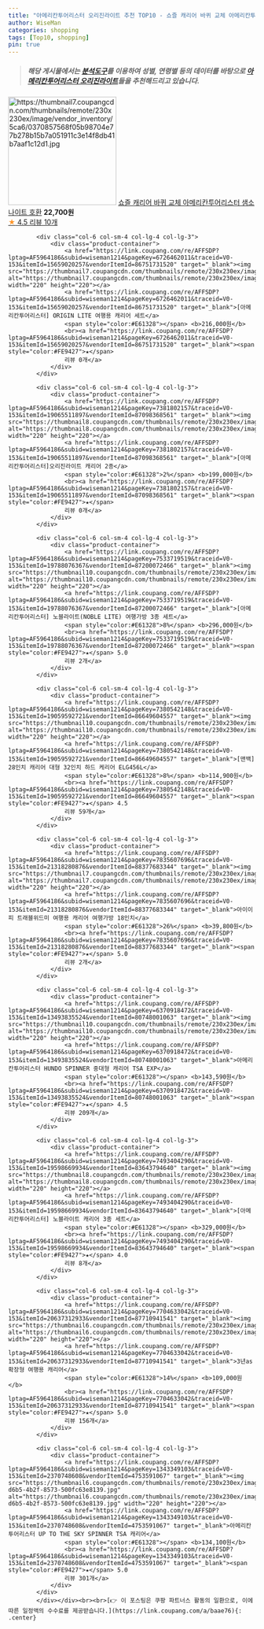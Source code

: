 ```yaml
---
title: "아메리칸투어리스터 오리진라이트 추천 TOP10 - 쇼즐 캐리어 바퀴 교체 아메리칸투어리스터 샘소나이트 호환"
author: WiseMan
categories: shopping
tags: [Top10, shopping]
pin: true
---
```


> ##### 해당 게시물에서는 [**분석도구**](https://itemscout.io/)를 이용하여 **성별**, **연령별** 등의 데이터를 바탕으로 [**아메리칸투어리스터 오리진라이트**](https://link.coupang.com/a/baae76)들을 추천해드리고 있습니다.
<div class="container"><div class="row">
            <div class="col-6 col-sm-4 col-lg-4 col-lg-3">
                <div class="product-container">
                    <a href="https://link.coupang.com/re/AFFSDP?lptag=AF5964186&subid=wiseman1214&pageKey=7741910229&traceid=V0-153&itemId=20831337850&vendorItemId=87899463200" target="_blank"><img src="https://thumbnail7.coupangcdn.com/thumbnails/remote/230x230ex/image/vendor_inventory/5ca6/0370857568f05b98704e77b278b15b7a051911c3e14f8db41b7aaf1c12d1.jpg" alt="https://thumbnail7.coupangcdn.com/thumbnails/remote/230x230ex/image/vendor_inventory/5ca6/0370857568f05b98704e77b278b15b7a051911c3e14f8db41b7aaf1c12d1.jpg" width="220" height="220"></a>
                    <a href="https://link.coupang.com/re/AFFSDP?lptag=AF5964186&subid=wiseman1214&pageKey=7741910229&traceid=V0-153&itemId=20831337850&vendorItemId=87899463200" target="_blank">쇼즐 캐리어 바퀴 교체 아메리칸투어리스터 샘소나이트 호환</a>
                    <span style="color:#E61328"></span> <b>22,700원</b>
                    <br><a href="https://link.coupang.com/re/AFFSDP?lptag=AF5964186&subid=wiseman1214&pageKey=7741910229&traceid=V0-153&itemId=20831337850&vendorItemId=87899463200" target="_blank"><span style="color:#FE9427">★</span> 4.5
                    리뷰 10개</a>
                </div>
            </div>
            
            <div class="col-6 col-sm-4 col-lg-4 col-lg-3">
                <div class="product-container">
                    <a href="https://link.coupang.com/re/AFFSDP?lptag=AF5964186&subid=wiseman1214&pageKey=6726462011&traceid=V0-153&itemId=15659020257&vendorItemId=86751731520" target="_blank"><img src="https://thumbnail7.coupangcdn.com/thumbnails/remote/230x230ex/image/vendor_inventory/408d/e4210d4ec9311f617b8180d285ccc7fd2a7b63cee0a7af79df7f2b6793cc.jpg" alt="https://thumbnail7.coupangcdn.com/thumbnails/remote/230x230ex/image/vendor_inventory/408d/e4210d4ec9311f617b8180d285ccc7fd2a7b63cee0a7af79df7f2b6793cc.jpg" width="220" height="220"></a>
                    <a href="https://link.coupang.com/re/AFFSDP?lptag=AF5964186&subid=wiseman1214&pageKey=6726462011&traceid=V0-153&itemId=15659020257&vendorItemId=86751731520" target="_blank">[아메리칸투어리스터] ORIGIN LITE 여행용 캐리어 세트</a>
                    <span style="color:#E61328"></span> <b>216,000원</b>
                    <br><a href="https://link.coupang.com/re/AFFSDP?lptag=AF5964186&subid=wiseman1214&pageKey=6726462011&traceid=V0-153&itemId=15659020257&vendorItemId=86751731520" target="_blank"><span style="color:#FE9427">★</span> 
                    리뷰 0개</a>
                </div>
            </div>
            
            <div class="col-6 col-sm-4 col-lg-4 col-lg-3">
                <div class="product-container">
                    <a href="https://link.coupang.com/re/AFFSDP?lptag=AF5964186&subid=wiseman1214&pageKey=7381802157&traceid=V0-153&itemId=19065511897&vendorItemId=87098368561" target="_blank"><img src="https://thumbnail8.coupangcdn.com/thumbnails/remote/230x230ex/image/vendor_inventory/36f7/d73404134d014a5372d16a2c8fd3dd6b1887a571d6fbef32bd2fdc692af7.jpg" alt="https://thumbnail8.coupangcdn.com/thumbnails/remote/230x230ex/image/vendor_inventory/36f7/d73404134d014a5372d16a2c8fd3dd6b1887a571d6fbef32bd2fdc692af7.jpg" width="220" height="220"></a>
                    <a href="https://link.coupang.com/re/AFFSDP?lptag=AF5964186&subid=wiseman1214&pageKey=7381802157&traceid=V0-153&itemId=19065511897&vendorItemId=87098368561" target="_blank">[아메리칸투어리스터]오리진라이트 캐리어 2종</a>
                    <span style="color:#E61328">2%</span> <b>199,000원</b>
                    <br><a href="https://link.coupang.com/re/AFFSDP?lptag=AF5964186&subid=wiseman1214&pageKey=7381802157&traceid=V0-153&itemId=19065511897&vendorItemId=87098368561" target="_blank"><span style="color:#FE9427">★</span> 
                    리뷰 0개</a>
                </div>
            </div>
            
            <div class="col-6 col-sm-4 col-lg-4 col-lg-3">
                <div class="product-container">
                    <a href="https://link.coupang.com/re/AFFSDP?lptag=AF5964186&subid=wiseman1214&pageKey=7533719519&traceid=V0-153&itemId=19788076367&vendorItemId=87200072466" target="_blank"><img src="https://thumbnail10.coupangcdn.com/thumbnails/remote/230x230ex/image/vendor_inventory/16a6/ab7a0ed40ba6cd3d3c12135f999790265d16420fc4d28bc72bbdd1159de5.jpg" alt="https://thumbnail10.coupangcdn.com/thumbnails/remote/230x230ex/image/vendor_inventory/16a6/ab7a0ed40ba6cd3d3c12135f999790265d16420fc4d28bc72bbdd1159de5.jpg" width="220" height="220"></a>
                    <a href="https://link.coupang.com/re/AFFSDP?lptag=AF5964186&subid=wiseman1214&pageKey=7533719519&traceid=V0-153&itemId=19788076367&vendorItemId=87200072466" target="_blank">[아메리칸투어리스터] 노블라이트(NOBLE LITE) 여행가방 3종 세트</a>
                    <span style="color:#E61328">8%</span> <b>296,000원</b>
                    <br><a href="https://link.coupang.com/re/AFFSDP?lptag=AF5964186&subid=wiseman1214&pageKey=7533719519&traceid=V0-153&itemId=19788076367&vendorItemId=87200072466" target="_blank"><span style="color:#FE9427">★</span> 5.0
                    리뷰 2개</a>
                </div>
            </div>
            
            <div class="col-6 col-sm-4 col-lg-4 col-lg-3">
                <div class="product-container">
                    <a href="https://link.coupang.com/re/AFFSDP?lptag=AF5964186&subid=wiseman1214&pageKey=7380542148&traceid=V0-153&itemId=19059592721&vendorItemId=86649604557" target="_blank"><img src="https://thumbnail10.coupangcdn.com/thumbnails/remote/230x230ex/image/vendor_inventory/b2c2/3161279275289ecd4b72e5b4e9b172934cbd94564a055949d4968b3d96c0.jpg" alt="https://thumbnail10.coupangcdn.com/thumbnails/remote/230x230ex/image/vendor_inventory/b2c2/3161279275289ecd4b72e5b4e9b172934cbd94564a055949d4968b3d96c0.jpg" width="220" height="220"></a>
                    <a href="https://link.coupang.com/re/AFFSDP?lptag=AF5964186&subid=wiseman1214&pageKey=7380542148&traceid=V0-153&itemId=19059592721&vendorItemId=86649604557" target="_blank">[맨백] 28인치 캐리어 대형 32인치 하드 케리어 ELG456L</a>
                    <span style="color:#E61328">8%</span> <b>114,900원</b>
                    <br><a href="https://link.coupang.com/re/AFFSDP?lptag=AF5964186&subid=wiseman1214&pageKey=7380542148&traceid=V0-153&itemId=19059592721&vendorItemId=86649604557" target="_blank"><span style="color:#FE9427">★</span> 4.5
                    리뷰 59개</a>
                </div>
            </div>
            
            <div class="col-6 col-sm-4 col-lg-4 col-lg-3">
                <div class="product-container">
                    <a href="https://link.coupang.com/re/AFFSDP?lptag=AF5964186&subid=wiseman1214&pageKey=7835607696&traceid=V0-153&itemId=21318280876&vendorItemId=88377683344" target="_blank"><img src="https://thumbnail7.coupangcdn.com/thumbnails/remote/230x230ex/image/vendor_inventory/4199/7a83e9f0317dc51184afe8fc82032392892961700a5573dae38b90ed086c.jpg" alt="https://thumbnail7.coupangcdn.com/thumbnails/remote/230x230ex/image/vendor_inventory/4199/7a83e9f0317dc51184afe8fc82032392892961700a5573dae38b90ed086c.jpg" width="220" height="220"></a>
                    <a href="https://link.coupang.com/re/AFFSDP?lptag=AF5964186&subid=wiseman1214&pageKey=7835607696&traceid=V0-153&itemId=21318280876&vendorItemId=88377683344" target="_blank">아이이피 트래블위드미 여행용 캐리어 여행가방 18인치</a>
                    <span style="color:#E61328">26%</span> <b>39,800원</b>
                    <br><a href="https://link.coupang.com/re/AFFSDP?lptag=AF5964186&subid=wiseman1214&pageKey=7835607696&traceid=V0-153&itemId=21318280876&vendorItemId=88377683344" target="_blank"><span style="color:#FE9427">★</span> 5.0
                    리뷰 2개</a>
                </div>
            </div>
            
            <div class="col-6 col-sm-4 col-lg-4 col-lg-3">
                <div class="product-container">
                    <a href="https://link.coupang.com/re/AFFSDP?lptag=AF5964186&subid=wiseman1214&pageKey=6370918472&traceid=V0-153&itemId=13493835524&vendorItemId=80748001063" target="_blank"><img src="https://thumbnail10.coupangcdn.com/thumbnails/remote/230x230ex/image/rs_quotation_api/mvum9gln/92a55144b07e44628766149debfbd633.jpg" alt="https://thumbnail10.coupangcdn.com/thumbnails/remote/230x230ex/image/rs_quotation_api/mvum9gln/92a55144b07e44628766149debfbd633.jpg" width="220" height="220"></a>
                    <a href="https://link.coupang.com/re/AFFSDP?lptag=AF5964186&subid=wiseman1214&pageKey=6370918472&traceid=V0-153&itemId=13493835524&vendorItemId=80748001063" target="_blank">아메리칸투어리스터 HUNDO SPINNER 중대형 캐리어 TSA EXP</a>
                    <span style="color:#E61328"></span> <b>143,590원</b>
                    <br><a href="https://link.coupang.com/re/AFFSDP?lptag=AF5964186&subid=wiseman1214&pageKey=6370918472&traceid=V0-153&itemId=13493835524&vendorItemId=80748001063" target="_blank"><span style="color:#FE9427">★</span> 4.5
                    리뷰 209개</a>
                </div>
            </div>
            
            <div class="col-6 col-sm-4 col-lg-4 col-lg-3">
                <div class="product-container">
                    <a href="https://link.coupang.com/re/AFFSDP?lptag=AF5964186&subid=wiseman1214&pageKey=7493404290&traceid=V0-153&itemId=19598669934&vendorItemId=83643794640" target="_blank"><img src="https://thumbnail8.coupangcdn.com/thumbnails/remote/230x230ex/image/vendor_inventory/324f/0848366cebc2d461bcdd45e237fd78f2b6f30b9e122254d4ee97e912eeec.jpg" alt="https://thumbnail8.coupangcdn.com/thumbnails/remote/230x230ex/image/vendor_inventory/324f/0848366cebc2d461bcdd45e237fd78f2b6f30b9e122254d4ee97e912eeec.jpg" width="220" height="220"></a>
                    <a href="https://link.coupang.com/re/AFFSDP?lptag=AF5964186&subid=wiseman1214&pageKey=7493404290&traceid=V0-153&itemId=19598669934&vendorItemId=83643794640" target="_blank">[아메리칸투어리스터] 노블라이트 캐리어 3종 세트</a>
                    <span style="color:#E61328"></span> <b>329,000원</b>
                    <br><a href="https://link.coupang.com/re/AFFSDP?lptag=AF5964186&subid=wiseman1214&pageKey=7493404290&traceid=V0-153&itemId=19598669934&vendorItemId=83643794640" target="_blank"><span style="color:#FE9427">★</span> 4.0
                    리뷰 8개</a>
                </div>
            </div>
            
            <div class="col-6 col-sm-4 col-lg-4 col-lg-3">
                <div class="product-container">
                    <a href="https://link.coupang.com/re/AFFSDP?lptag=AF5964186&subid=wiseman1214&pageKey=7704633042&traceid=V0-153&itemId=20637312933&vendorItemId=87710941541" target="_blank"><img src="https://thumbnail6.coupangcdn.com/thumbnails/remote/230x230ex/image/vendor_inventory/6c8e/d6aa32b1cc73fc47425b99694b8d01397f44a839567980df6798c8319f91.png" alt="https://thumbnail6.coupangcdn.com/thumbnails/remote/230x230ex/image/vendor_inventory/6c8e/d6aa32b1cc73fc47425b99694b8d01397f44a839567980df6798c8319f91.png" width="220" height="220"></a>
                    <a href="https://link.coupang.com/re/AFFSDP?lptag=AF5964186&subid=wiseman1214&pageKey=7704633042&traceid=V0-153&itemId=20637312933&vendorItemId=87710941541" target="_blank">3년as 확장형 여행용 캐리어</a>
                    <span style="color:#E61328">14%</span> <b>109,000원</b>
                    <br><a href="https://link.coupang.com/re/AFFSDP?lptag=AF5964186&subid=wiseman1214&pageKey=7704633042&traceid=V0-153&itemId=20637312933&vendorItemId=87710941541" target="_blank"><span style="color:#FE9427">★</span> 5.0
                    리뷰 156개</a>
                </div>
            </div>
            
            <div class="col-6 col-sm-4 col-lg-4 col-lg-3">
                <div class="product-container">
                    <a href="https://link.coupang.com/re/AFFSDP?lptag=AF5964186&subid=wiseman1214&pageKey=1343349103&traceid=V0-153&itemId=2370748608&vendorItemId=4753591067" target="_blank"><img src="https://thumbnail6.coupangcdn.com/thumbnails/remote/230x230ex/image/retail/images/2019/05/10/14/6/84721133-d6b5-4b2f-8573-500fc63e8139.jpg" alt="https://thumbnail6.coupangcdn.com/thumbnails/remote/230x230ex/image/retail/images/2019/05/10/14/6/84721133-d6b5-4b2f-8573-500fc63e8139.jpg" width="220" height="220"></a>
                    <a href="https://link.coupang.com/re/AFFSDP?lptag=AF5964186&subid=wiseman1214&pageKey=1343349103&traceid=V0-153&itemId=2370748608&vendorItemId=4753591067" target="_blank">아메리칸투어리스터 UP TO THE SKY SPINNER TSA 캐리어</a>
                    <span style="color:#E61328"></span> <b>134,100원</b>
                    <br><a href="https://link.coupang.com/re/AFFSDP?lptag=AF5964186&subid=wiseman1214&pageKey=1343349103&traceid=V0-153&itemId=2370748608&vendorItemId=4753591067" target="_blank"><span style="color:#FE9427">★</span> 5.0
                    리뷰 301개</a>
                </div>
            </div>
            </div></div><br><br>[👉 이 포스팅은 쿠팡 파트너스 활동의 일환으로, 이에 따른 일정액의 수수료를 제공받습니다.](https://link.coupang.com/a/baae76){: .center}